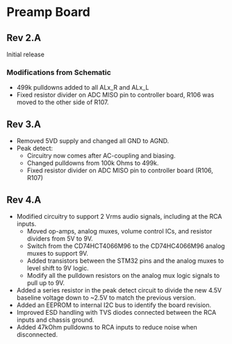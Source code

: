 # Preamp Board

## Rev 2.A

Initial release

### Modifications from Schematic

* 499k pulldowns added to all ALx_R and ALx_L
* Fixed resistor divider on ADC MISO pin to controller board,
  R106 was moved to the other side of R107.

## Rev 3.A

* Removed 5VD supply and changed all GND to AGND.
* Peak detect:
  * Circuitry now comes after AC-coupling and biasing.
  * Changed  pulldowns from 100k Ohms to 499k.
  * Fixed resistor divider on ADC MISO pin to controller board (R106, R107)

## Rev 4.A

* Modified circuitry to support 2 Vrms audio signals, including at the RCA inputs.
  * Moved op-amps, analog muxes, volume control ICs, and resistor dividers from 5V to 9V.
  * Switch from the CD74HCT4066M96 to the CD74HC4066M96 analog muxes to support 9V.
  * Added transistors between the STM32 pins and the analog muxes to level shift to 9V logic.
  * Modify all the pulldown resistors on the analog mux logic signals to pull up to 9V.
* Added a series resistor in the peak detect circuit to divide the new 4.5V baseline voltage
  down to ~2.5V to match the previous version.
* Added an EEPROM to internal I2C bus to identify the board revision.
* Improved ESD handling with TVS diodes connected between the RCA inputs and chassis ground.
* Added 47kOhm pulldowns to RCA inputs to reduce noise when disconnected.
